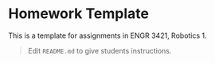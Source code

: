 # Homework Template
This is a template for assignments in ENGR 3421, Robotics 1.
> Edit `README.md` to give students instructions.

